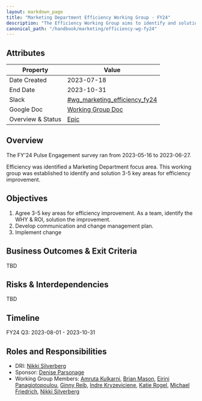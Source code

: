 ```yaml
---
layout: markdown_page
title: "Marketing Department Efficiency Working Group - FY24"
description: "The Efficiency Working Group aims to identify and solution 3-5 key areas for efficiency improvement within the Marketing Department."
canonical_path: "/handbook/marketing/efficiency-wg-fy24"
---
```


## Attributes

| Property | Value |
|-|-|
| Date Created | 2023-07-18 |
| End Date | 2023-10-31 |
| Slack | [#wg_marketing_efficiency_fy24](https://gitlab.slack.com/archives/C05J8PTGF6K) |
| Google Doc | [Working Group Doc](https://docs.google.com/document/d/1-vZTwstweeJa_73nld_ABl8ar1h3ulVgylalZKtlp5g/edit#heading=h.mz0r2cgw3bv3)  |
| Overview & Status | [Epic](https://gitlab.com/groups/gitlab-com/marketing/-/epics/4199) |

## Overview

The FY'24 Pulse Engagement survey ran from 2023-05-16 to 2023-06-27.

Efficiency was identified a Marketing Department focus area. This working group was established to identify and solution 3-5 key areas for efficiency improvement.

## Objectives 

1. Agree 3-5 key areas for efficiency improvement. As a team, identify the WHY & ROI, solution the improvement.
2. Develop communication and change management plan.
3. Implement change

## Business Outcomes & Exit Criteria

TBD

## Risks & Interdependencies

TBD

## Timeline

FY24 Q3: 2023-08-01 - 2023-10-31

## Roles and Responsibilities

- DRI: [Nikki Silverberg](https://gitlab.com/nikkiroth) 
- Sponsor: [Denise Parsonage](https://gitlab.com/dparsonage)
- Working Group Members: [Amruta Kulkarni](https://gitlab.com/akulks), [Brian Mason](https://gitlab.com/brianmason), [Eirini Panagiotopoulou](https://gitlab.com/eirinipan), [Ginny Reib](https://gitlab.com/Greib), [Indre Kryzeviciene](https://gitlab.com/ikryzeviciene), [Katie Rogel](https://gitlab.com/krogel), [Michael Friedrich](https://gitlab.com/dnsmichi), [Nikki Silverberg](https://gitlab.com/nikkiroth)